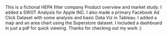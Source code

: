 This is a fictional HEPA filter company Product overview and market study. I added a SWOT Analysis for Apple INC. I also made a primary Facebook Ad Click Dataset with some analysis and basic Data Viz in Tableau. I added a map and an area chart using the Superstore dataset. I included a dashboard in just a pdf for quick viewing.
Thanks for checking out my work :)
